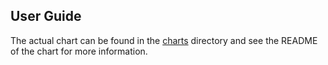 ## User Guide
The actual chart can be found in the [charts](https://github.com/digma-ai/helm-chart/tree/main/charts/digma-ng) directory and see the README of the chart for more information.